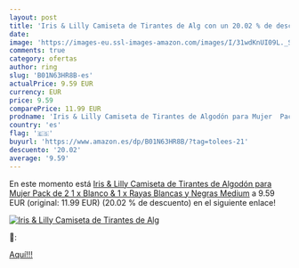 ```yaml
---
layout: post
title: 'Iris & Lilly Camiseta de Tirantes de Alg con un 20.02 % de descuento'
date: 
image: 'https://images-eu.ssl-images-amazon.com/images/I/31wdKnUI09L._SL200_.jpg'
comments: true
category: ofertas
author: ring
slug: 'B01N63HR8B-es'
actualPrice: 9.59 EUR
currency: EUR
price: 9.59
comparePrice: 11.99 EUR
prodname: 'Iris & Lilly Camiseta de Tirantes de Algodón para Mujer  Pack de 2  1 x Blanco & 1 x Rayas Blancas y Negras  Medium'
country: 'es'
flag: '🇪🇸'
buyurl: 'https://www.amazon.es/dp/B01N63HR8B/?tag=tolees-21'
descuento: '20.02'
average: '9.59'
---
```


En este momento está [Iris & Lilly Camiseta de Tirantes de Algodón para Mujer  Pack de 2  1 x Blanco & 1 x Rayas Blancas y Negras  Medium](https://www.amazon.es/dp/B01N63HR8B/?tag=tolees-21) a 9.59 EUR (original: 11.99 EUR) (20.02 %  de descuento) en el siguiente enlace!

[![Iris & Lilly Camiseta de Tirantes de Alg](https://images-eu.ssl-images-amazon.com/images/I/31wdKnUI09L._SL200_.jpg)](https://www.amazon.es/dp/B01N63HR8B/?tag=tolees-21)

🔎:


[Aquí!!!](https://www.amazon.es/dp/B01N63HR8B/?tag=tolees-21)
